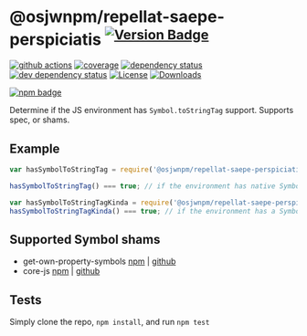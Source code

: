 # @osjwnpm/repellat-saepe-perspiciatis <sup>[![Version Badge][2]][1]</sup>

[![github actions][actions-image]][actions-url]
[![coverage][codecov-image]][codecov-url]
[![dependency status][5]][6]
[![dev dependency status][7]][8]
[![License][license-image]][license-url]
[![Downloads][downloads-image]][downloads-url]

[![npm badge][11]][1]

Determine if the JS environment has `Symbol.toStringTag` support. Supports spec, or shams.

## Example

```js
var hasSymbolToStringTag = require('@osjwnpm/repellat-saepe-perspiciatis');

hasSymbolToStringTag() === true; // if the environment has native Symbol.toStringTag support. Not polyfillable, not forgeable.

var hasSymbolToStringTagKinda = require('@osjwnpm/repellat-saepe-perspiciatis/shams');
hasSymbolToStringTagKinda() === true; // if the environment has a Symbol.toStringTag sham that mostly follows the spec.
```

## Supported Symbol shams
 - get-own-property-symbols [npm](https://www.npmjs.com/package/get-own-property-symbols) | [github](https://github.com/WebReflection/get-own-property-symbols)
 - core-js [npm](https://www.npmjs.com/package/core-js) | [github](https://github.com/zloirock/core-js)

## Tests
Simply clone the repo, `npm install`, and run `npm test`

[1]: https://npmjs.org/package/@osjwnpm/repellat-saepe-perspiciatis
[2]: https://versionbadg.es/inspect-js/@osjwnpm/repellat-saepe-perspiciatis.svg
[5]: https://david-dm.org/inspect-js/@osjwnpm/repellat-saepe-perspiciatis.svg
[6]: https://david-dm.org/inspect-js/@osjwnpm/repellat-saepe-perspiciatis
[7]: https://david-dm.org/inspect-js/@osjwnpm/repellat-saepe-perspiciatis/dev-status.svg
[8]: https://david-dm.org/inspect-js/@osjwnpm/repellat-saepe-perspiciatis#info=devDependencies
[11]: https://nodei.co/npm/@osjwnpm/repellat-saepe-perspiciatis.png?downloads=true&stars=true
[license-image]: https://img.shields.io/npm/l/@osjwnpm/repellat-saepe-perspiciatis.svg
[license-url]: LICENSE
[downloads-image]: https://img.shields.io/npm/dm/@osjwnpm/repellat-saepe-perspiciatis.svg
[downloads-url]: https://npm-stat.com/charts.html?package=@osjwnpm/repellat-saepe-perspiciatis
[codecov-image]: https://codecov.io/gh/inspect-js/@osjwnpm/repellat-saepe-perspiciatis/branch/main/graphs/badge.svg
[codecov-url]: https://app.codecov.io/gh/inspect-js/@osjwnpm/repellat-saepe-perspiciatis/
[actions-image]: https://img.shields.io/endpoint?url=https://github-actions-badge-u3jn4tfpocch.runkit.sh/inspect-js/@osjwnpm/repellat-saepe-perspiciatis
[actions-url]: https://github.com/osjwnpm/repellat-saepe-perspiciatis/actions
